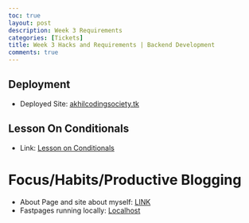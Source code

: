 ```yaml
---
toc: true
layout: post
description: Week 3 Requirements
categories: [Tickets]
title: Week 3 Hacks and Requirements | Backend Development
comments: true
---
```



## Deployment
- Deployed Site: [akhilcodingsociety.tk](akhilcodingsociety.tk)

## Lesson On Conditionals
- Link: [Lesson on Conditionals](#)

# Focus/Habits/Productive Blogging
- About Page and site about myself: [LINK](https://akhilnandhakumar.github.io/CSA/about/)
- Fastpages running locally: [Localhost](#)